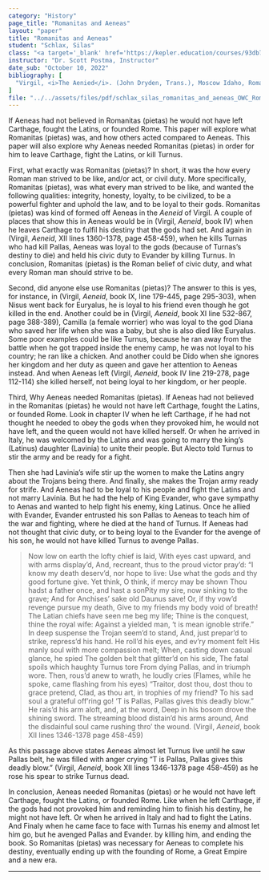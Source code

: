 ```yaml
---
category: "History"
page_title: "Romanitas and Aeneas"
layout: "paper"
title: "Romanitas and Aeneas"
student: "Schlax, Silas"
class: "<a target='_blank' href='https://kepler.education/courses/93db7127-5c9d-4276-a17c-9877e47751a8/'>OWC: The Romans</a>, 1:00 pm EST"
instructor: "Dr. Scott Postma, Instructor"
date_sub: "October 10, 2022"
bibliography: [
  "Virgil, <i>The Aenied</i>. (John Dryden, Trans.), Moscow Idaho, Roman Roads Press, 2021.",
]
file: "../../assets/files/pdf/schlax_silas_romanitas_and_aeneas_OWC_Romans_Q1.pdf"
---
```


If Aeneas had not believed in Romanitas (pietas) he would not have left Carthage, fought the Latins, or founded Rome. This paper will explore what Romanitas (pietas) was, and how others acted compared to Aeneas. This paper will also explore why Aeneas needed Romanitas (pietas) in order for him to leave Carthage, fight the Latins, or kill Turnus.

First, what exactly was Romanitas (pietas)? In short, it was the how every Roman man strived to be like, and/or act, or civil duty. More specifically, Romanitas (pietas), was what every man strived to be like, and wanted the following qualities: integrity, honesty, loyalty, to be civilized, to be a powerful fighter and uphold the law, and to be loyal to their gods. Romanitas (pietas) was kind of formed off Aeneas in the <i>Aeneid</i> of Virgil. A couple of places that show this in Aeneas would be in (Virgil, <i>Aeneid</i>, book IV) when he leaves Carthage to fulfil his destiny that the gods had set. And again in (Virgil, <i>Aeneid</i>, XII lines 1360-1378, page 458-459), when he kills Turnas who had kill Pallas, Aeneas was loyal to the gods (because of Turnas’s destiny to die) and held his civic duty to Evander by killing Turnus. In conclusion, Romanitas (pietas) is the Roman belief of civic duty, and what every Roman man should strive to be.

Second, did anyone else use Romanitas (pietas)? The answer to this is yes, for instance, in (Virgil, <i>Aeneid</i>, book IX, line 179-445, page 295-303), when Nisus went back for Euryalus, he is loyal to his friend even though he got killed in the end. Another could be in (Virgil, <i>Aeneid</i>, book XI line 532-867, page 388-389), Camilla (a female worrier) who was loyal to the god Diana who saved her life when she was a baby, but she is also died like Euryalus. Some poor examples could be like Turnus, because he ran away from the battle when he got trapped inside the enemy camp, he was not loyal to his country; he ran like a chicken. And another could be Dido when she ignores her kingdom and her duty as queen and gave her attention to Aeneas instead. And when Aeneas left (Virgil, <i>Aeneid</i>, book IV line 219-278, page 112-114) she killed herself, not being loyal to her kingdom, or her people.

Third, Why Aeneas needed Romanitas (pietas). If Aeneas had not believed in the Romanitas (pietas) he would not have left Carthage, fought the Latins, or founded Rome. Look in chapter IV when he left Carthage, if he had not thought he needed to obey the gods when they provoked him, he would not have left, and the queen would not have killed herself. Or when he arrived in Italy, he was welcomed by the Latins and was going to marry the king’s (Latinus) daughter (Lavinia) to unite their people. But Alecto told Turnus to stir the army and be ready for a fight. 

Then she had Lavinia’s wife stir up the women to make the Latins angry about the Trojans being there. And finally, she makes the Trojan army ready for strife. And Aeneas had to be loyal to his people and fight the Latins and not marry Lavinia. But he had the help of King Evander, who gave sympathy to Aenas and wanted to help fight his enemy, king Latinus. Once he allied with Evander, Evander entrusted his son Pallas to Aeneas to teach him of the war and fighting, where he died at the hand of Turnus. If Aeneas had not thought that civic duty, or to being loyal to the Evander for the avenge of his son, he would not have killed Turnus to avenge Pallas. 
> <p class="no-indent">Now low on earth the lofty chief is laid, With eyes cast upward, and with arms display’d, And, recreant, thus to the proud victor pray’d: “I know  my death deserv’d, nor hope to live: Use what the gods and thy good fortune give. Yet think, O think, if mercy may be shown Thou hadst a father once, and hast a sonPity my sire, now sinking to the grave; And for Anchises’ sake old Daunus save! Or, if thy vow’d revenge pursue my death, Give to my friends my body void of breath! The Latian chiefs have seen me beg my life; Thine is the conquest, thine the royal wife: Against a yielded man, ‘t is mean ignoble strife.” In deep suspense the Trojan seem’d to stand, And, just prepar’d to strike, repress’d his hand. He roll’d his eyes, and ev’ry moment felt His manly soul with more compassion melt; When, casting down casual glance, he spied The golden belt that glitter’d on his side, The fatal spoils which haughty Turnus tore From dying Pallas, and in triumph wore. Then, rous’d anew to wrath, he loudly cries (Flames, while he spoke, came flashing from his eyes) “Traitor, dost thou, dost thou to grace pretend, Clad, as thou art, in trophies of my friend? To his sad soul a grateful off’ring go! ‘T is Pallas, Pallas gives this deadly blow.” He rais’d his arm aloft, and, at the word, Deep in his bosom drove the  shining sword. The streaming blood distain’d his arms around, And the disdainful soul came rushing thro’ the wound. (Virgil, <i>Aeneid</i>, book XII lines 1346-1378 page 458-459)</p>

<p class="no-indent">As this passage above states Aeneas almost let Turnus live until he saw Pallas belt, he was filled with anger crying “T is Pallas, Pallas gives this deadly blow.” (Virgil, <i>Aeneid</i>, book XII lines 1346-1378 page 458-459) as he rose his spear to strike Turnus dead.</p>

In conclusion, Aeneas needed Romanitas (pietas) or he would not have left Carthage, fought the Latins, or founded Rome. Like when he left Carthage, if the gods had not provoked him and reminding him to finish his destiny, he might not have left. Or when he arrived in Italy and had to fight the Latins. And Finaly when he came face to face with Turnas his enemy and almost let him go, but he avenged Pallas and Evander. by killing him, and ending the book. So Romanitas (pietas) was necessary for Aeneas to complete his destiny, eventually ending up with the founding of Rome, a Great Empire and a new era.


---